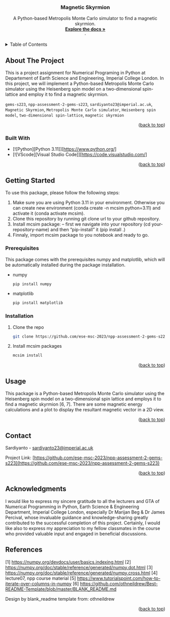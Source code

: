<a name="readme-top"></a>

<!-- PROJECT LOGO -->
<br />
<div align="center">
  <a href="https://github.com/ese-msc-2023/npp-assessment-2-gems-s223">
  </a>

<h3 align="center">Magnetic Skyrmion</h3>

  <p align="center">
    A Python-based Metropolis Monte Carlo simulator to find a magnetic skyrmion.
    <br />
    <a href="https://github.com/ese-msc-2023/npp-assessment-2-gems-s223"><strong>Explore the docs »</strong></a>
    <br />
    ·
  </p>
</div>



<!-- TABLE OF CONTENTS -->
<details>
  <summary>Table of Contents</summary>
  <ol>
    <li>
      <a href="#about-the-project">About The Project</a>
      <ul>
        <li><a href="#built-with">Built With</a></li>
      </ul>
    </li>
    <li>
      <a href="#getting-started">Getting Started</a>
      <ul>
        <li><a href="#prerequisites">Prerequisites</a></li>
        <li><a href="#installation">Installation</a></li>
      </ul>
    </li>
    <li><a href="#usage">Usage</a></li>
    <li><a href="#contact">Contact</a></li>
    <li><a href="#acknowledgments">Acknowledgments</a></li>
  </ol>
</details>



<!-- ABOUT THE PROJECT -->
## About The Project
This is a project assignment for Numerical Programing in Python at Departement of Earth Science and Engineering, Imperial College London. In this project, we will implement a Python-based Metropolis Monte Carlo simulator using the Heisenberg spin model on a two-dimensional spin-lattice and employ it to find a magnetic skyrmion.

 `gems-s223`, `npp-assessment-2-gems-s223`, `sardiyanto23@imperial.ac.uk`, `Magnetic Skyrmion`, `Metropolis Monte Carlo simulator`, `Heisenberg spin model`, `two-dimensional spin-lattice`, `magnetic skyrmion`

<p align="right">(<a href="#readme-top">back to top</a>)</p>



### Built With

* [![Python][Python 3.11]][https://www.python.org/]
* [![VScode][Visual Studio Code]][https://code.visualstudio.com/]

<p align="right">(<a href="#readme-top">back to top</a>)</p>



<!-- GETTING STARTED -->
## Getting Started

To use this package, please follow the following steps:
1. Make sure you are using Python 3.11 in your environment. Otherwise you can create new environment (conda create -n mcsim python=3.11) and activate it (conda activate mcsim).
2. Clone this repository by running git clone url to your github repository.
3. Install mcsim package:
– first we navigate into your repository (cd your-repository-name) and then “pip-install” it (pip install .)
4. Finnaly, import mcsim package to you notebook and ready to go.


### Prerequisites

This package comes with the prerequisites numpy and matplotlib, which will be automatically installed during the package installation.
* numpy
  ```sh
  pip install numpy
  ```

* matplotlib
  ```sh
  pip install matplotlib
  ```

### Installation

1. Clone the repo
   ```sh
   git clone https://github.com/ese-msc-2023/npp-assessment-2-gems-s223
   ```
3. Install mcsim packages
   ```sh
   mcsim install
   ```

<p align="right">(<a href="#readme-top">back to top</a>)</p>



<!-- USAGE EXAMPLES -->
## Usage

This package is a Python-based Metropolis Monte Carlo simulator using the Heisenberg spin model on a two-dimensional spin lattice and employs it to find a magnetic skyrmion [6, 7]. There are some magnetic energy calculations and a plot to display the resultant magnetic vector in a 2D view.

<p align="right">(<a href="#readme-top">back to top</a>)</p>




<!-- CONTACT -->
## Contact

Sardiyanto - sardiyanto23@imperial.ac.uk

Project Link: [https://github.com/ese-msc-2023/npp-assessment-2-gems-s223](https://github.com/ese-msc-2023/npp-assessment-2-gems-s223)

<p align="right">(<a href="#readme-top">back to top</a>)</p>



<!-- ACKNOWLEDGMENTS -->
## Acknowledgments

I would like to express my sincere gratitude to all the lecturers and GTA of Numerical Programming in Python, Earth Science & Engineering Department, Imperial College London, especially Dr Marijan Beg & Dr James Percival, whose invaluable guidance and knowledge-sharing greatly contributed to the successful completion of this project. Certainly, I would like also to express my appreciation to my fellow classmates in the course who provided valuable input and engaged in beneficial discussions.



<!-- REFERENCES -->
## References

[1] https://numpy.org/devdocs/user/basics.indexing.html
[2] https://numpy.org/doc/stable/reference/generated/numpy.dot.html
[3] https://numpy.org/doc/stable/reference/generated/numpy.cross.html
[4] lecture07, npp course material
[5] https://www.tutorialspoint.com/how-to-iterate-over-columns-in-numpy
[6] https://github.com/othneildrew/Best-README-Template/blob/master/BLANK_README.md



Design by blank_readme template from: othneildrew
<p align="right">(<a href="#readme-top">back to top</a>)</p>



